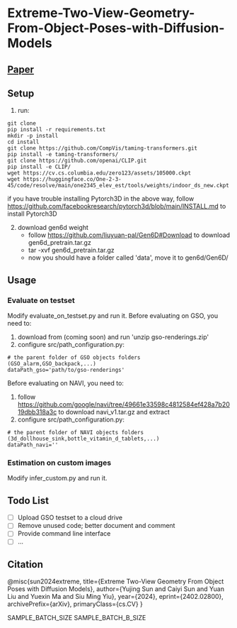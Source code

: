 # Extreme-Two-View-Geometry-From-Object-Poses-with-Diffusion-Models

## [Paper](https://arxiv.org/abs/2204.10776)

## Setup
1. run:
```
git clone
pip install -r requirements.txt
mkdir -p install
cd install
git clone https://github.com/CompVis/taming-transformers.git
pip install -e taming-transformers/
git clone https://github.com/openai/CLIP.git
pip install -e CLIP/
wget https://cv.cs.columbia.edu/zero123/assets/105000.ckpt
wget https://huggingface.co/One-2-3-45/code/resolve/main/one2345_elev_est/tools/weights/indoor_ds_new.ckpt
```
if you have trouble installing Pytorch3D in the above way, follow https://github.com/facebookresearch/pytorch3d/blob/main/INSTALL.md to install Pytorch3D

2. download gen6d weight
      - follow https://github.com/liuyuan-pal/Gen6D#Download to download gen6d_pretrain.tar.gz
      - tar -xvf  gen6d_pretrain.tar.gz
      - now you should have a folder called 'data', move it to gen6d/Gen6D/



## Usage
### Evaluate on testset
Modify evaluate_on_testset.py and run it.
Before evaluating on GSO, you need to:
1. download from (coming soon) and run 'unzip gso-renderings.zip'
2. configure src/path_configuration.py:
```
# the parent folder of GSO objects folders (GSO_alarm,GSO_backpack,...)
dataPath_gso='path/to/gso-renderings'
```
Before evaluating on NAVI, you need to:
1. follow https://github.com/google/navi/tree/49661e33598c4812584ef428a7b2019dbb318a3c to download navi_v1.tar.gz and extract 
2. configure src/path_configuration.py:
```
# the parent folder of NAVI objects folders (3d_dollhouse_sink,bottle_vitamin_d_tablets,...)
dataPath_navi=''
```
### Estimation on custom images
Modify infer_custom.py and run it.

<!-- ### Advance
For more config, refer to src/root_config.py -->

## Todo List
- [ ] Upload GSO testset to a cloud drive
- [ ] Remove unused code; better document and comment
- [ ] Provide command line interface
- [ ] ...
<!--  ## Acknowledgements -->

## Citation

@misc{sun2024extreme,
      title={Extreme Two-View Geometry From Object Poses with Diffusion Models}, 
      author={Yujing Sun and Caiyi Sun and Yuan Liu and Yuexin Ma and Siu Ming Yiu},
      year={2024},
      eprint={2402.02800},
      archivePrefix={arXiv},
      primaryClass={cs.CV}
}




SAMPLE_BATCH_SIZE
SAMPLE_BATCH_B_SIZE
